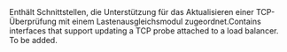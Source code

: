 <Namespace Name="Microsoft.Azure.Management.Network.Fluent.LoadBalancerTcpProbe.Update">
  <Docs>
    <summary><span data-ttu-id="98f3c-101">Enthält Schnittstellen, die Unterstützung für das Aktualisieren einer TCP-Überprüfung mit einem Lastenausgleichsmodul zugeordnet.</span><span class="sxs-lookup"><span data-stu-id="98f3c-101">Contains interfaces that support updating a TCP probe attached to a load balancer.</span></span></summary> 
    <remarks>To be added.</remarks>
  </Docs>
</Namespace>
